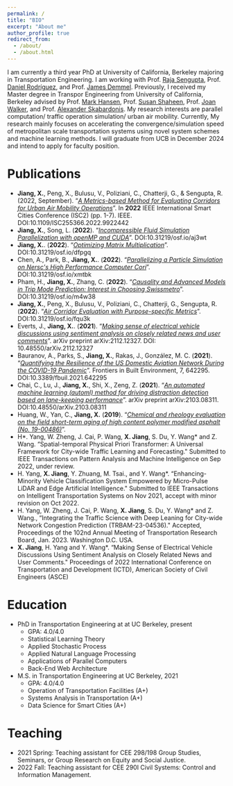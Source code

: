 ```yaml
---
permalink: /
title: "BIO"
excerpt: "About me"
author_profile: true
redirect_from: 
  - /about/
  - /about.html
---
```


I am currently a third year PhD at University of California, Berkeley majoring in Transportation Engineering. I am working with Prof. [Raja Sengupta](https://ce.berkeley.edu/people/faculty/sengupta), Prof. [‪Daniel Rodríguez](https://ced.berkeley.edu/people/daniel-rodriguez), and Prof. [‪James Demmel‬‬](https://www2.eecs.berkeley.edu/Faculty/Homepages/demmel.html). Previously, I received my Master degree in Transpor Engineering from University of California, Berkeley advised by Prof. [Mark Hansen](https://ce.berkeley.edu/people/faculty/hansen), Prof. [Susan Shaheen](https://ce.berkeley.edu/people/faculty/shaheen), Prof. [Joan Walker](https://ce.berkeley.edu/people/faculty/walker), and Prof. [Alexander Skabardonis](https://ce.berkeley.edu/people/faculty/skabardonis). My research interests are parallel computation/ traffic operation simulation/ urban air mobility. Currently, My research mainly focuses on accelerating the convergence/simulation speed of metropolitan scale transportation systems using novel system schemes and machine learning methods. I will graduate from UCB in December 2024 and intend to apply for faculty position. 





Publications
======
- **Jiang, X.**, Peng, X., Bulusu, V., Poliziani, C., Chatterji, G., & Sengupta, R. (2022, September). “*[A Metrics-based Method for Evaluating Corridors for Urban Air Mobility Operations](https://scholar.google.com/citations?view_op=view_citation&hl=en&user=YiUWYl0AAAAJ&citation_for_view=YiUWYl0AAAAJ:iH-uZ7U-co4C)*”. In **2022** IEEE International Smart Cities Conference (ISC2) (pp. 1-7). IEEE. DOI:10.1109/ISC255366.2022.9922442
- **Jiang, X.**, Song, L. (**2022**). “*[Incompressible Fluid Simulation Parallelization with openMP and CUDA](https://scholar.google.com/citations?view_op=view_citation&hl=en&user=YiUWYl0AAAAJ&citation_for_view=YiUWYl0AAAAJ:4JMBOYKVnBMC)*”. DOI:10.31219/osf.io/aj3wt
- **Jiang, X.**. (**2022**). “*[Optimizing Matrix Multiplication](https://scholar.google.com/citations?view_op=view_citation&hl=en&user=YiUWYl0AAAAJ&citation_for_view=YiUWYl0AAAAJ:RHpTSmoSYBkC)*”. DOI:10.31219/osf.io/dfpgq
- Chen, A., Park, B., **Jiang, X.**. (**2022**). “*[Parallelizing a Particle Simulation on Nersc's High Performance Computer Cori](https://scholar.google.com/citations?view_op=view_citation&hl=en&user=YiUWYl0AAAAJ&citation_for_view=YiUWYl0AAAAJ:_Qo2XoVZTnwC)*”. DOI:10.31219/osf.io/xmtbk
- Pham, H., **Jiang, X.**, Zhang, C. (**2022**). “*[Causality and Advanced Models in Trip Mode Prediction: Interest in Choosing Swissmetro](https://scholar.google.com/citations?view_op=view_citation&hl=en&user=YiUWYl0AAAAJ&citation_for_view=YiUWYl0AAAAJ:e5wmG9Sq2KIC)*”. DOI:10.31219/osf.io/m4w38
- **Jiang, X.**, Peng, X., Bulusu, V., Poliziani, C., Chatterji, G., Sengupta, R. (**2022**). “*[Air Corridor Evaluation with Purpose-specific Metrics](https://scholar.google.com/citations?view_op=view_citation&hl=en&user=YiUWYl0AAAAJ&citation_for_view=YiUWYl0AAAAJ:j3f4tGmQtD8C)*”. DOI:10.31219/osf.io/fqu3k
- Everts, J., **Jiang, X.**. (**2021**). “*[Making sense of electrical vehicle discussions using sentiment analysis on closely related news and user comments](https://scholar.google.com/citations?view_op=view_citation&hl=en&user=YiUWYl0AAAAJ&citation_for_view=YiUWYl0AAAAJ:mB3voiENLucC)*”. arXiv preprint arXiv:2112.12327. DOI: 10.48550/arXiv.2112.12327
- Bauranov, A., Parks, S., **Jiang, X.**, Rakas, J., González, M. C. (**2021**). “*[Quantifying the Resilience of the US Domestic Aviation Network During the COVID-19 Pandemic](https://scholar.google.com/citations?view_op=view_citation&hl=en&user=YiUWYl0AAAAJ&citation_for_view=YiUWYl0AAAAJ:qUcmZB5y_30C)*”. Frontiers in Built Environment, 7, 642295.  DOI:10.3389/fbuil.2021.642295
- Chai, C., Lu, J., **Jiang, X.**, Shi, X., Zeng, Z. (**2021**). “*[An automated machine learning (automl) method for driving distraction detection based on lane-keeping performance](https://scholar.google.com/citations?view_op=view_citation&hl=en&user=YiUWYl0AAAAJ&citation_for_view=YiUWYl0AAAAJ:-f6ydRqryjwC)*”. arXiv preprint arXiv:2103.08311. DOI:10.48550/arXiv.2103.08311
- Huang, W., Yan, C., **Jiang, X.** (**2019**). “*[Chemical and rheology evaluation on the field short-term aging of high content polymer modified asphalt (No. 19-00486)](https://scholar.google.com/citations?view_op=view_citation&hl=en&user=YiUWYl0AAAAJ&citation_for_view=YiUWYl0AAAAJ:hC7cP41nSMkC)*”.
- H*. Yang, W. Zheng, J. Cai, P. Wang, **X. Jiang**, S. Du, Y. Wang* and Z. Wang. “Spatial-temporal Physical Priori Transformer: A Universal Framework for City-wide Traffic Learning and Forecasting." Submitted to IEEE Transactions on Pattern Analysis and Machine Intelligence on Sep 2022, under review.
- H. Yang, **X. Jiang**, Y. Zhuang, M. Tsai., and Y. Wang*. “Enhancing-Minority Vehicle Classification System Empowered by Micro-Pulse LiDAR and Edge Artificial Intelligence." Submitted to IEEE Transactions on Intelligent Transportation Systems on Nov 2021, accept with minor revision on Oct 2022.
- H. Yang, W. Zheng, J. Cai, P. Wang, **X. Jiang**, S. Du, Y. Wang* and Z. Wang., “Integrating the Traffic Science with Deep Leaning for City-wide Network Congestion Prediction (TRBAM-23-04536)." Accepted, Proceedings of the 102nd Annual Meeting of Transportation Research Board, Jan. 2023. Washington D.C. USA.
- **X. Jiang**, H. Yang and Y. Wang*. “Making Sense of Electrical Vehicle Discussions Using Sentiment Analysis on Closely Related News and User Comments." Proceedings of 2022 International Conference on Transportation and Development (ICTD), American Society of Civil Engineers (ASCE)






Education
======
- PhD in Transportation Engineering at at UC Berkeley, present
  - GPA: 4.0/4.0
  - Statistical Learning Theory 
  - Applied Stochastic Process
  - Applied Natural Language Processing
  - Applications of Parallel Computers
  - Back-End Web Architecture
- M.S. in Transportation Engineering at UC Berkeley, 2021
  - GPA: 4.0/4.0
  - Operation of Transportation Facilities (A+)
  - Systems Analysis in Transportation (A+)
  - Data Science for Smart Cities (A+)




Teaching
======

- 2021 Spring: Teaching assistant for CEE 298/198 Group Studies, Seminars, or Group Research on Equity and Social Justice.
- 2022 Fall: Teaching assistant for CEE 290I Civil Systems: Control and Information Management.



<!-- Open-Source
======

- Built an **open-source/general [framework](https://github.com/HectorHHZ/Adjacent_Leader_Dencentralized_SGD)** for anyone interested in distributed machine learning. Using this framework, you can implement any centralized/ decentralized, synchronous/ asynchronous distributed SGD algorithms when models fit into a single machine. In addition, this framework provides you a continent way to fulfill any network topology for decentralized SGD.
- Build an **open-source [website](https://github.com/HectorHHZ/NYU-Course-Schedule)** for NYU EECS/DS community and help **150+** NYU students **each semester**. This website summary the open-source courses in NYU EECS/DS, provide links and repositories for each course, list the workload, and provide course experiences for reference. Anyone from the NYU community is welcome to fork and contribute! -->
